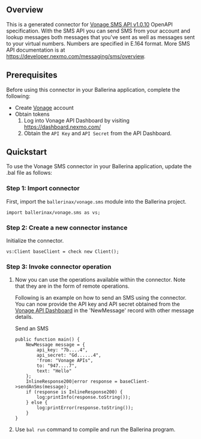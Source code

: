 ## Overview
This is a generated connector for [Vonage SMS API v1.0.10](https://nexmo-api-specification.herokuapp.com/sms) OpenAPI specification. 
With the SMS API you can send SMS from your account and lookup messages both messages that you've sent as well as messages sent to your virtual numbers. 
Numbers are specified in E.164 format. More SMS API documentation is at https://developer.nexmo.com/messaging/sms/overview.

## Prerequisites

Before using this connector in your Ballerina application, complete the following:

* Create [Vonage](https://www.vonage.com/) account
* Obtain tokens
    1. Log into Vonage API Dashboard by visiting https://dashboard.nexmo.com/
    2. Obtain the `API Key` and `API Secret` from the API Dashboard.
 
## Quickstart

To use the Vonage SMS connector in your Ballerina application, update the .bal file as follows:

### Step 1: Import connector
First, import the `ballerinax/vonage.sms` module into the Ballerina project.
```ballerina
import ballerinax/vonage.sms as vs;
```
### Step 2: Create a new connector instance
Initialize the connector.
```ballerina
vs:Client baseClient = check new Client();
```

### Step 3: Invoke connector operation
1. Now you can use the operations available within the connector. Note that they are in the form of remote operations.

    Following is an example on how to send an SMS using the connector. You can now provide the API key and API secret obtained from the [Vonage API Dashboard](https://dashboard.nexmo.com/) in the 'NewMessage' record with other message details.

    Send an SMS

    ```ballerina
    public function main() {
        NewMessage message = {
            api_key: "7b....4",
            api_secret: "Gd......4",
            'from: "Vonage APIs",
            to: "947....7",
            text: "Hello"
        };
        InlineResponse200|error response = baseClient->sendAnSms(message);
        if (response is InlineResponse200) {
            log:printInfo(response.toString());
        } else {
            log:printError(response.toString());
        }
    }
    ``` 

2. Use `bal run` command to compile and run the Ballerina program.
